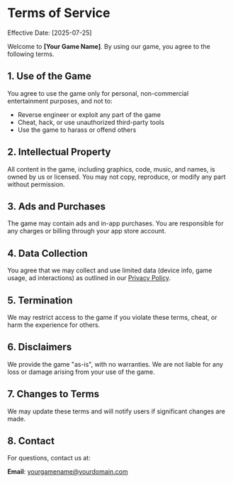 # Terms of Service

Effective Date: [2025-07-25]

Welcome to **[Your Game Name]**. By using our game, you agree to the following terms.

## 1. Use of the Game

You agree to use the game only for personal, non-commercial entertainment purposes, and not to:
- Reverse engineer or exploit any part of the game
- Cheat, hack, or use unauthorized third-party tools
- Use the game to harass or offend others

## 2. Intellectual Property

All content in the game, including graphics, code, music, and names, is owned by us or licensed. You may not copy, reproduce, or modify any part without permission.

## 3. Ads and Purchases

The game may contain ads and in-app purchases. You are responsible for any charges or billing through your app store account.

## 4. Data Collection

You agree that we may collect and use limited data (device info, game usage, ad interactions) as outlined in our [Privacy Policy](https://yourusername.github.io/your-game-privacy/privacy-policy.md).

## 5. Termination

We may restrict access to the game if you violate these terms, cheat, or harm the experience for others.

## 6. Disclaimers

We provide the game "as-is", with no warranties. We are not liable for any loss or damage arising from your use of the game.

## 7. Changes to Terms

We may update these terms and will notify users if significant changes are made.

## 8. Contact

For questions, contact us at:

**Email**: yourgamename@yourdomain.com

